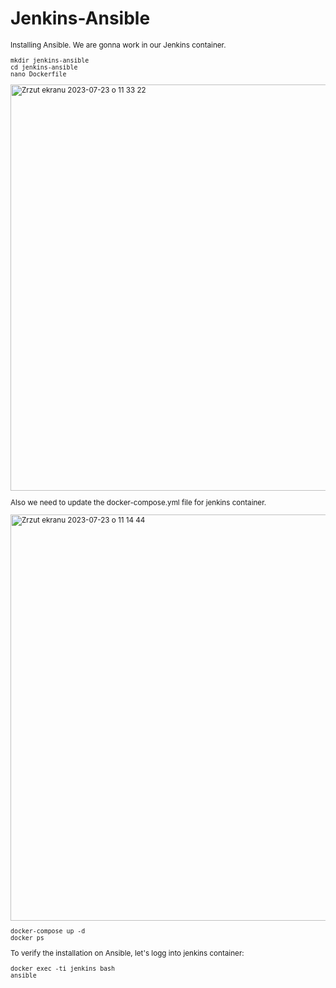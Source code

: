 # Jenkins-Ansible

<sub/> 

Installing Ansible. We are gonna work in our Jenkins container. 

```
mkdir jenkins-ansible
cd jenkins-ansible
nano Dockerfile
```

<img width="650" alt="Zrzut ekranu 2023-07-23 o 11 33 22" src="https://github.com/eda6767/Jenkins-Ansible/assets/102791467/b53db909-6b35-4b11-9500-aa558c97ccff">

Also we need to update the docker-compose.yml file for jenkins container.

<img width="650" alt="Zrzut ekranu 2023-07-23 o 11 14 44" src="https://github.com/eda6767/Jenkins-Ansible/assets/102791467/e457adb4-7ce6-4bed-b019-d3edc4ea624a">

```
docker-compose up -d
docker ps
```
To verify the installation on Ansible, let's logg into jenkins container:


```
docker exec -ti jenkins bash
ansible
```


